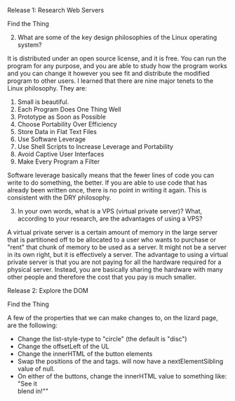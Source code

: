 Release 1: Research Web Servers

Find the Thing

2. What are some of the key design philosophies of the Linux operating system?

It is distributed under an open source license, and it is free.
You can run the program for any purpose, and you are able to study how the program works and
you can change it however you see fit and distribute the modified program to other users. I learned that there are
nine major tenets to the Linux philosophy. They are:

1. Small is beautiful.
2. Each Program Does One Thing Well
3. Prototype as Soon as Possible
4. Choose Portability Over Efficiency
5. Store Data in Flat Text Files
6. Use Software Leverage
7. Use Shell Scripts to Increase Leverage and Portability
8. Avoid Captive User Interfaces
9. Make Every Program a Filter

Software leverage basically means that the fewer lines of code you can write to do something, the better. If you are able to use code that has already been written once, there is no point in writing it again. This is consistent
with the DRY philosophy.

3. In your own words, what is a VPS (virtual private server)? What, according to your research, are the advantages of using a VPS?

A virtual private server is a certain amount of memory in the large server that is partitioned off to be allocated to a user who wants to purchase or "rent" that chunk of memory to be used as a server. It might not be a server in its own right, but it is effectively a server. The advantage to using a virtual private server is that you are not paying for all the hardware required for a physical server. Instead, you are basically sharing the hardware with many other people and therefore the cost that you pay is much smaller.

Release 2: Explore the DOM

Find the Thing

A few of the properties that we can make changes to, on the lizard page, are the following:

- Change the list-style-type to "circle" (the default is "disc")
- Change the offsetLeft of the UL
- Change the innerHTML of the button elements
- Swap the positions of the <em></em> and <strong></strong> tags. <em></em> will now have a nextElementSibling value of null.
- On either of the buttons, change the innerHTML value to something like: "See it<br />blend in!""